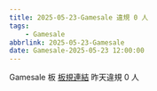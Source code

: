 ```yaml
---
title: 2025-05-23-Gamesale 違規 0 人
tags:
    - Gamesale
abbrlink: 2025-05-23-Gamesale
date: Gamesale-2025-05-23 12:00:00
---
```

Gamesale 板 [板規連結](https://www.ptt.cc/bbs/Gossiping/M.1637425085.A.07D.html)
昨天違規 0 人
